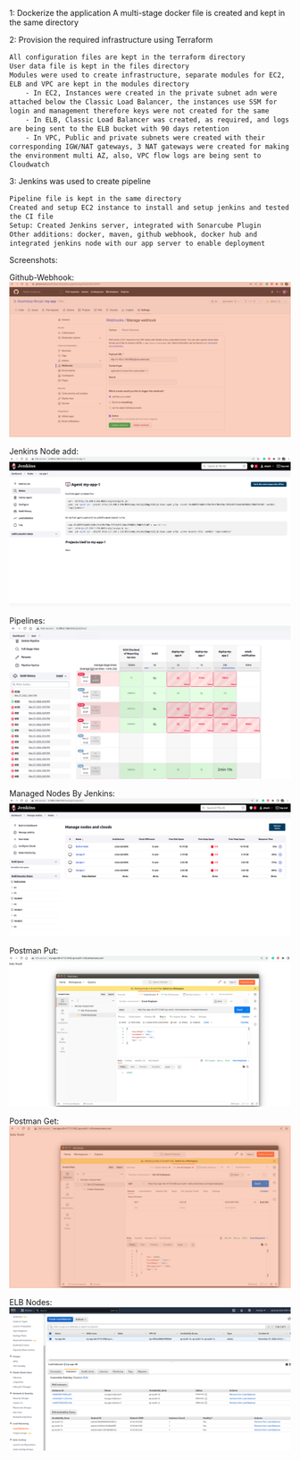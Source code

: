 

1: Dockerize the application A multi-stage docker file is created and kept in the same directory


2: Provision the required infrastructure using Terraform 

    All configuration files are kept in the terraform directory 
    User data file is kept in the files directory 
    Modules were used to create infrastructure, separate modules for EC2, ELB and VPC are kept in the modules directory 
        - In EC2, Instances were created in the private subnet adn were attached below the Classic Load Balancer, the instances use SSM for login and management therefore keys were not created for the same 
        - In ELB, Classic Load Balancer was created, as required, and logs are being sent to the ELB bucket with 90 days retention 
        - In VPC, Public and private subnets were created with their corresponding IGW/NAT gateways, 3 NAT gateways were created for making the environment multi AZ, also, VPC flow logs are being sent to Cloudwatch


3: Jenkins was used to create pipeline 

    Pipeline file is kept in the same directory 
    Created and setup EC2 instance to install and setup jenkins and tested the CI file 
    Setup: Created Jenkins server, integrated with Sonarcube Plugin 
    Other additions: docker, maven, github webhook, docker hub and integrated jenkins node with our app server to enable deployment 


Screenshots:

Github-Webhook: ![Alt text](images/github-jenkins-web-hook.png?raw=true "Github-Jenkins-Webhook") 

Jenkins Node add: ![Alt text](images/node-add-jenkins.png?raw=true "Jenkins Node Addition") 

Pipelines: ![Alt text](images/pipelines.png?raw=true "Pipelines") 

Managed Nodes By Jenkins: ![Alt text](images/managed-nodes-by-jenkins.png?raw=true "Managed Nodes By jenkins Server")

Postman Put: ![Alt text](images/postman-put-api.png?raw=true "Postman PUT api call")

Postman Get: ![Alt text](images/postman-get-api-call.png?raw=true "Postman GET api call")

ELB Nodes: ![Alt text](images/elb-instances.png?raw=true "ELB Instances nodes status")